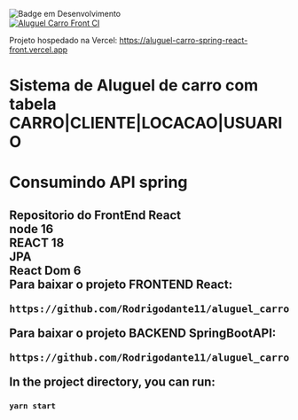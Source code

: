 ![Badge em Desenvolvimento](http://img.shields.io/static/v1?label=STATUS&message=EM%20DESENVOLVIMENTO&color=GREEN&style=for-the-badge) </br>
[![Aluguel Carro Front CI](https://github.com/Rodrigodante11/aluguel_carro_spring_react_front/actions/workflows/node.js.yml/badge.svg)](https://github.com/Rodrigodante11/aluguel_carro_spring_react_front/actions/workflows/node.js.yml)

Projeto hospedado na Vercel: https://aluguel-carro-spring-react-front.vercel.app

<h1 aligh="center"> Sistema de Aluguel de carro com tabela CARRO|CLIENTE|LOCACAO|USUARIO <h2>
<h1 aligh="center"> Consumindo  API spring <h2>

<strong>Repositorio do FrontEnd React</strong> </br>
<strong>node 16 </strong> </br>
<strong>REACT 18 </strong> </br>
<strong>JPA </strong> </br>
<strong>React Dom  6</strong></br>
Para baixar o projeto FRONTEND React:

```
https://github.com/Rodrigodante11/aluguel_carro_spring_react_front.git
```


Para baixar o projeto BACKEND SpringBootAPI:

```
https://github.com/Rodrigodante11/aluguel_carro_spring_boot_API.git
```


In the project directory, you can run:

### `yarn start`

